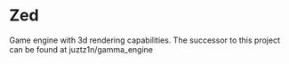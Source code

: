 # Zed
Game engine with 3d rendering capabilities. The successor to this project can be found at juztz1n/gamma_engine
